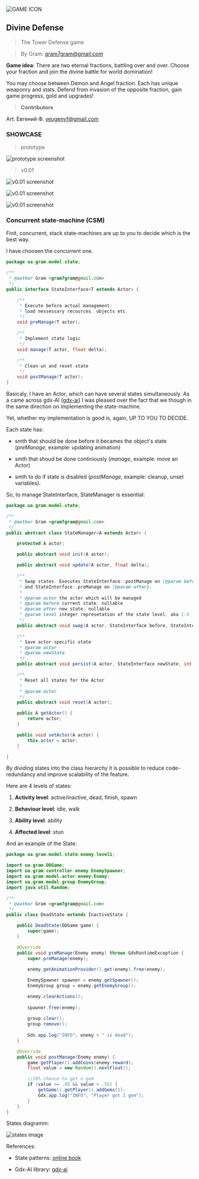 ![GAME ICON](https://github.com/gram7gram/DivineDefense/blob/mainstream/logo_small.png?raw=true)

## Divine Defense

> The Tower Defense game

> By Gram: <gram7gram@gmail.com>

**Game idea**: There are two eternal fractions, battling over and over.
Choose your fraction and join the divine battle for world domination!

You may choose between Demon and Angel fraction. Each has unique weaponry and stats.
Defend from invasion of the opposite fraction, gain game progress, gold and upgrades!

> **Contributors**

Art: Евгений Ф. <yeugenyf@gmail.com>

### SHOWCASE

> prototype

![prototype screenshot](http://i.imgur.com/lghZ9DT.png)

> v0.01

![v0.01 screenshot](http://imgur.com/ZcO1J2gl.png)

![v0.01 screenshot](http://imgur.com/ufJsggsl.png)

![v0.01 screenshot](http://imgur.com/fjNNCPvl.png)

### Concurrent state-machine (CSM)

Finit, concurrent, stack state-machines are up to you to decide which is the best way.

I have choosen the concurrent one.

```java
package ua.gram.model.state;

/**
 * @author Gram <gram7gram@gmail.com>
 */
public interface StateInterface<T extends Actor> {

    /**
     * Execute before actual management:
     * load nessessary recources, objects etc.
     */
    void preManage(T actor);

    /**
     * Implement state logic
     */
    void manage(T actor, float delta);

    /**
     * Clean-un and reset state
     */
    void postManage(T actor);
}
```

Basicaly, I have an Actor, which can have several states simultaneously.
As a came across gdx-AI ([gdx-ai]) I was pleased over the fact that we though in the same direction on implementing the state-machine.

Yet, whether my implementation is good is, again, UP TO YOU TO DECIDE.

Each state has:
 
 * smth that should be done before it becames the object's state (*preManage*, example: updating animation)
 
 * smth that shoud be done continiously (*manage*, example: move an Actor)
 
 * smth to do if state is disabled (*postManage*, example: cleanup, unset variables).

So, to manage StateInterface, StateManager is essential:

```java
package ua.gram.model.state;

/**
 * @author Gram <gram7gram@gmail.com>
 */
public abstract class StateManager<A extends Actor> {

    protected A actor;

    public abstract void init(A actor);

    public abstract void update(A actor, float delta);

    /**
     * Swap states. Executes StateInterface::postManage on {@param before}
     * and StateInterface::preManage on {@param after}.
     *
     * @param actor the actor which will be managed
     * @param before current state; nullable
     * @param after new state; nullable
     * @param level integer represetation of the state level, aka 1-4
     */
    public abstract void swap(A actor, StateInterface before, StateInterface after, int level);

    /**
     * Save actor-specific state
     * @param actor
     * @param newState
     */
    public abstract void persist(A actor, StateInterface newState, int level) throws NullPointerException;

    /**
     * Reset all states for the Actor
     *
     * @param actor
     */
    public abstract void reset(A actor);

    public A getActor() {
        return actor;
    }

    public void setActor(A actor) {
        this.actor = actor;
    }

}
```

By dividing states into the class hierarchy it is possible to reduce code-redundancy and improve scalability of the feature. 

Here are 4 levels of states:

1. **Activity level**: active/inactive, dead, finish, spawn

2. **Behaviour level**: idle, walk

3. **Ability level**: ability

4. **Affected level**: stun

And an example of the State:

```java
package ua.gram.model.state.enemy.level1;

import ua.gram.DDGame;
import ua.gram.controller.enemy.EnemySpawner;
import ua.gram.model.actor.enemy.Enemy;
import ua.gram.model.group.EnemyGroup;
import java.util.Random;

/**
 * @author Gram <gram7gram@gmail.com>
 */
public class DeadState extends InactiveState {

    public DeadState(DDGame game) {
        super(game);
    }

    @Override
    public void preManage(Enemy enemy) throws GdxRuntimeException {
        super.preManage(enemy);
        
        enemy.getAnimationProvider().get(enemy).free(enemy);

        EnemySpawner spawner = enemy.getSpawner();
        EnemyGroup group = enemy.getEnemyGroup();

        enemy.clearActions();
        
        spawner.free(enemy);
        
        group.clear();
        group.remove();
        
        Gdx.app.log("INFO", enemy + " is dead");
    }

    @Override
    public void postManage(Enemy enemy) {
        game.getPlayer().addCoins(enemy.reward);
        float value = new Random().nextFloat();

        //10% chance to get a gem
        if (value >= .45 && value < .55) {
            getGame().getPlayer().addGems(1);
            Gdx.app.log("INFO", "Player got 1 gem");
        }
    }
}
```

States diagramm:

![states image](https://github.com/gram7gram/DivineDefense/blob/mainstream/misc/states.png?raw=true)

References:

* State patterns: [online book]

* Gdx-AI library: [gdx-ai]

[gdx-ai]: https://github.com/libgdx/gdx-ai
[online book]: http://gameprogrammingpatterns.com/state.html
